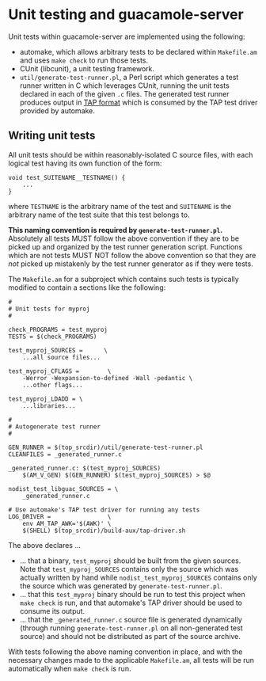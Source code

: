 
Unit testing and guacamole-server
=================================

Unit tests within guacamole-server are implemented using the following:

* automake, which allows arbitrary tests to be declared within `Makefile.am`
  and uses `make check` to run those tests.
* CUnit (libcunit), a unit testing framework.
* `util/generate-test-runner.pl`, a Perl script which generates a test runner
  written in C which leverages CUnit, running the unit tests declared in each
  of the given `.c` files. The generated test runner produces output in [TAP
  format](https://testanything.org/) which is consumed by the TAP test driver
  provided by automake.

Writing unit tests
------------------

All unit tests should be within reasonably-isolated C source files, with each
logical test having its own function of the form:

    void test_SUITENAME__TESTNAME() {
        ...
    }

where `TESTNAME` is the arbitrary name of the test and `SUITENAME` is the
arbitrary name of the test suite that this test belongs to.

**This naming convention is required by `generate-test-runner.pl`.** Absolutely
all tests MUST follow the above convention if they are to be picked up and
organized by the test runner generation script. Functions which are not tests
MUST NOT follow the above convention so that they are _not_ picked up mistakenly
by the test runner generator as if they were tests.

The `Makefile.am` for a subproject which contains such tests is typically
modified to contain a sections like the following:

    #
    # Unit tests for myproj
    #

    check_PROGRAMS = test_myproj
    TESTS = $(check_PROGRAMS)

    test_myproj_SOURCES =      \
        ...all source files...

    test_myproj_CFLAGS =        \
        -Werror -Wexpansion-to-defined -Wall -pedantic \
        ...other flags...

    test_myproj_LDADD = \
        ...libraries...

    #
    # Autogenerate test runner
    #

    GEN_RUNNER = $(top_srcdir)/util/generate-test-runner.pl
    CLEANFILES = _generated_runner.c

    _generated_runner.c: $(test_myproj_SOURCES)
    	$(AM_V_GEN) $(GEN_RUNNER) $(test_myproj_SOURCES) > $@

    nodist_test_libguac_SOURCES = \
        _generated_runner.c

    # Use automake's TAP test driver for running any tests
    LOG_DRIVER =                \
        env AM_TAP_AWK='$(AWK)' \
        $(SHELL) $(top_srcdir)/build-aux/tap-driver.sh

The above declares ...

* ... that a binary, `test_myproj` should be built from the given sources.
  Note that `test_myproj_SOURCES` contains only the source which was actually
  written by hand while `nodist_test_myproj_SOURCES` contains only the source
  which was generated by `generate-test-runner.pl`.
* ... that this `test_myproj` binary should be run to test this project when
  `make check` is run, and that automake's TAP driver should be used to
  consume its output.
* ... that the `_generated_runner.c` source file is generated dynamically
  (through running `generate-test-runner.pl` on all non-generated test source)
  and should not be distributed as part of the source archive.

With tests following the above naming convention in place, and with the
necessary changes made to the applicable `Makefile.am`, all tests will be
run automatically when `make check` is run.

